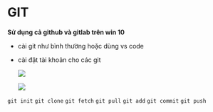 # GIT

**Sử dụng cả github và gitlab trên win 10**

- cài git như bình thường hoặc dùng vs code
- cài đặt tài khoản cho các git



  ![](https://i.pinimg.com/564x/c6/14/23/c614231d311f9a4ec04a11ddb8c39600.jpg)


  ![](https://i.pinimg.com/564x/c2/c2/84/c2c284517378ae07370a5cc0bc9fd813.jpg)



`git init`
`git clone`
`git fetch`
`git pull`
`git add`
`git commit`
`git push`

